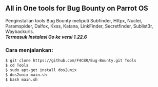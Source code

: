 
## All in One tools for Bug Bounty on Parrot OS
Penginstallan tools Bug Bounty meliputi Subfinder, Httpx, Nuclei, Paramspider, Dalfox, Kxss, Katana, LinkFinder, Secretfinder, Sublist3r, Waybackurls. <br>
<b><i>Termasuk Instalasi Go ke versi 1.22.6 </i></b>

### Cara menjalankan:
```bash
$ git clone https://github.com/F4CBR/Bug-Bounty.git Tools
$ cd Tools
$ sudo apt-get install dos2unix
$ dos2unix main.sh
$ bash main.sh
